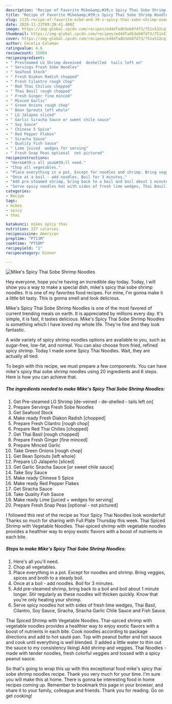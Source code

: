 ```yaml
---
description: "Recipe of Favorite Mike&amp;#39;s Spicy Thai Sobe Shrimp Noodles"
title: "Recipe of Favorite Mike&amp;#39;s Spicy Thai Sobe Shrimp Noodles"
slug: 1135-recipe-of-favorite-mike-and-39-s-spicy-thai-sobe-shrimp-noodles
date: 2020-11-23T09:20:41.480Z
image: https://img-global.cpcdn.com/recipes/ed4dfadb3eb8fd73/751x532cq70/mikes-spicy-thai-sobe-shrimp-noodles-recipe-main-photo.jpg
thumbnail: https://img-global.cpcdn.com/recipes/ed4dfadb3eb8fd73/751x532cq70/mikes-spicy-thai-sobe-shrimp-noodles-recipe-main-photo.jpg
cover: https://img-global.cpcdn.com/recipes/ed4dfadb3eb8fd73/751x532cq70/mikes-spicy-thai-sobe-shrimp-noodles-recipe-main-photo.jpg
author: Cecelia Coleman
ratingvalue: 4.6
reviewcount: 15004
recipeingredient:
- " Presteamed LG Shrimp deveined  deshelled  tails left on"
- " Servings Fresh Sobe Noodles"
- " Seafood Stock"
- " Fresh Diakon Radish chopped"
- " Fresh Cilantro rough chop"
- " Red Thai Chilies chopped"
- " Thai Basil rough chopped"
- " Fresh Ginger fine minced"
- " Minced Garlic"
- " Green Onions rough chop"
- " Bean Sprouts left whole"
- " LG Jalapeo sliced"
- " Garlic Siracha Sauce or sweet chile sauce"
- " Soy Sauce"
- " Chinese 5 Spice"
- " Red Pepper Flakes"
- " Siracha Sauce"
- " Quality Fish Sauce"
- " Lime juiced  wedges for serving"
- " Fresh Snap Peas optional  not pictured"
recipeinstructions:
- "Here&#39;s all you&#39;ll need."
- "Chop all vegetables."
- "Place everything in a pot. Except for noodles and shrimp. Bring veggies, spices and broth to a steady boil."
- "Once at a boil - add noodles. Boil for 3 minutes."
- "Add pre-steamed shrimp, bring back to a boil and boil about 1 minute longer. Stir regularly as these noodles will thicken quickly. Know that you&#39;re only heating your shrimp."
- "Serve spicy noodles hot with sides of fresh lime wedges, Thai Basil, Cilantro, Soy Sauce, Siracha, Siracha Garlic Chile Sauce and Fish Sauce."
categories:
- Recipe
tags:
- mikes
- spicy
- thai

katakunci: mikes spicy thai 
nutrition: 227 calories
recipecuisine: American
preptime: "PT13M"
cooktime: "PT50M"
recipeyield: "1"
recipecategory: Dinner

---
```



![Mike&#39;s Spicy Thai Sobe Shrimp Noodles](https://img-global.cpcdn.com/recipes/ed4dfadb3eb8fd73/751x532cq70/mikes-spicy-thai-sobe-shrimp-noodles-recipe-main-photo.jpg)

Hey everyone, hope you're having an incredible day today. Today, I will show you a way to make a special dish, mike&#39;s spicy thai sobe shrimp noodles. It is one of my favorites food recipes. For mine, I'm gonna make it a little bit tasty. This is gonna smell and look delicious.

Mike&#39;s Spicy Thai Sobe Shrimp Noodles is one of the most favored of current trending meals on earth. It is appreciated by millions every day. It's simple, it is fast, it tastes delicious. Mike&#39;s Spicy Thai Sobe Shrimp Noodles is something which I have loved my whole life. They're fine and they look fantastic.

A wide variety of spicy shrimp noodles options are available to you, such as sugar-free, low-fat, and normal. You can also choose from fried, refined spicy shrimp. Today I made some Spicy Thai Noodles. Wait, they are actually all tied.


To begin with this recipe, we must prepare a few components. You can have mike&#39;s spicy thai sobe shrimp noodles using 20 ingredients and 6 steps. Here is how you can achieve that.

<!--inarticleads1-->

##### The ingredients needed to make Mike&#39;s Spicy Thai Sobe Shrimp Noodles:

1. Get  Pre-steamed LG Shrimp [de-veined - de-shelled - tails left on]
1. Prepare  Servings Fresh Sobe Noodles
1. Get  Seafood Stock
1. Make ready  Fresh Diakon Radish [chopped]
1. Prepare  Fresh Cilantro [rough chop]
1. Prepare  Red Thai Chilies [chopped]
1. Get  Thai Basil [rough chopped]
1. Prepare  Fresh Ginger [fine minced]
1. Prepare  Minced Garlic
1. Take  Green Onions [rough chop]
1. Get  Bean Sprouts [left whole]
1. Prepare  LG Jalapeño [sliced]
1. Get  Garlic Siracha Sauce [or sweet chile sauce]
1. Take  Soy Sauce
1. Make ready  Chinese 5 Spice
1. Make ready  Red Pepper Flakes
1. Get  Siracha Sauce
1. Take  Quality Fish Sauce
1. Make ready  Lime [juiced + wedges for serving]
1. Prepare  Fresh Snap Peas [optional - not pictured]


I followed this rest of the recipe as Your Spicy Thai Noodles look wonderful! Thanks so much for sharing with Full Plate Thursday this week. Thai Spiced Shrimp with Vegetable Noodles. Thai-spiced shrimp with vegetable noodles provides a healthier way to enjoy exotic flavors with a boost of nutrients in each bite. 

<!--inarticleads2-->

##### Steps to make Mike&#39;s Spicy Thai Sobe Shrimp Noodles:

1. Here&#39;s all you&#39;ll need.
1. Chop all vegetables.
1. Place everything in a pot. Except for noodles and shrimp. Bring veggies, spices and broth to a steady boil.
1. Once at a boil - add noodles. Boil for 3 minutes.
1. Add pre-steamed shrimp, bring back to a boil and boil about 1 minute longer. Stir regularly as these noodles will thicken quickly. Know that you&#39;re only heating your shrimp.
1. Serve spicy noodles hot with sides of fresh lime wedges, Thai Basil, Cilantro, Soy Sauce, Siracha, Siracha Garlic Chile Sauce and Fish Sauce.


Thai Spiced Shrimp with Vegetable Noodles. Thai-spiced shrimp with vegetable noodles provides a healthier way to enjoy exotic flavors with a boost of nutrients in each bite. Cook noodles according to package directions and add to hot sauté pan. Top with peanut butter and hot sauce and cook until everything is well blended. (I added a little water to thin out the sauce to my consistency liking) Add shrimp and veggies. Thai Noodles - made with tender noodles, fresh colorful veggies and tossed with a spicy peanut sauce. 

So that's going to wrap this up with this exceptional food mike&#39;s spicy thai sobe shrimp noodles recipe. Thank you very much for your time. I'm sure you will make this at home. There is gonna be interesting food in home recipes coming up. Remember to bookmark this page in your browser, and share it to your family, colleague and friends. Thank you for reading. Go on get cooking!
